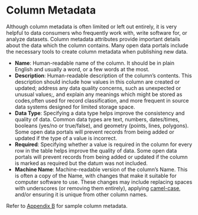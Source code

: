 # Column Metadata
Although column metadata is often limited or left out entirely, it is very helpful to data consumers who frequently work with, write software for, or analyze datasets. Column metadata attributes provide important details about the data which the column contains. Many open data portals include the necessary tools to create column metadata when publishing new data. 

* **Name**: Human-readable name of the column. It should be in plain English and usually a word, or a few words at the most.
* **Description**: Human-readable description of the column’s contents. This description should include how values in this column are created or updated; address any data quality concerns, such as unexpected or unusual values;, and explain any meanings which might be stored as codes,often used for record classification, and more frequent in source data systems designed for limited storage space.
* **Data Type**: Specifying a data type helps improve the consistency and quality of data. Common data types are text, numbers, dates/times, booleans (yes/no or true/false), and geometry (points, lines, polygons). Some open data portals will prevent records from being added or updated if the type of a value is incorrect.
* **Required**: Specifying whether a value is required in the column for every row in the table helps improve the quality of data. Some open data portals will prevent records from being added or updated if the column is marked as required but the datum was not included.
* **Machine Name**: Machine-readable version of the column’s Name. This is often a copy of the Name, with changes that make it suitable for computer software to use. These changes may include replacing spaces with underscores (or removing them entirely), applying [camel-case](https://en.wikipedia.org/wiki/CamelCase), and/or ensuring it is unique from other column names.

Refer to [Appendix B](appendix-b.md) for sample column metadata.